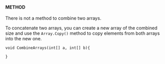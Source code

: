 #### METHOD 

There is not a method to combine two arrays. 

To concatenate two arrays, you can create a new array of the combined size and use the `Array.Copy()` method to copy elements from both arrays into the new one.

```CSHARP
void CombineArrays(int[] a, int[] b){
	
}
```
